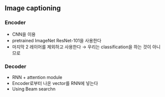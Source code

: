 ## Image captioning

### Encoder

- CNN을 이용
- pretrained ImageNet ResNet-101을 사용한다
- 마지막 2 레이어를 제외하고 사용한다 → 우리는 classification을 하는 것이 아니므로

### Decoder

- RNN + attention module
- Encoder로부터 나온 vector를 RNN에 넣는다
- Using Beam searchn